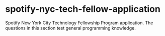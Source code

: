 # spotify-nyc-tech-fellow-application
Spotify New York City Technology Fellowship Program application. The questions in this section test general programming knowledge.
